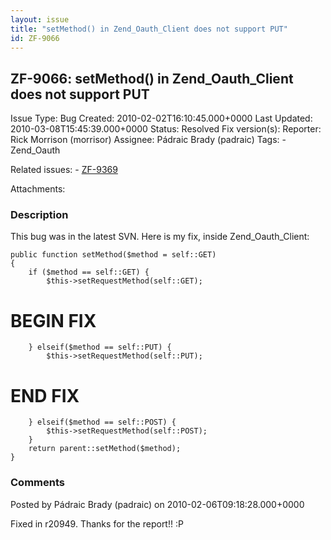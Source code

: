 ```yaml
---
layout: issue
title: "setMethod() in Zend_Oauth_Client does not support PUT"
id: ZF-9066
---
```


ZF-9066: setMethod() in Zend\_Oauth\_Client does not support PUT
----------------------------------------------------------------

 Issue Type: Bug Created: 2010-02-02T16:10:45.000+0000 Last Updated: 2010-03-08T15:45:39.000+0000 Status: Resolved Fix version(s): 
 Reporter:  Rick Morrison (morrisor)  Assignee:  Pádraic Brady (padraic)  Tags: - Zend\_Oauth
 
 Related issues: - [ZF-9369](/issues/browse/ZF-9369)
 
 Attachments: 
### Description

This bug was in the latest SVN. Here is my fix, inside Zend\_Oauth\_Client:

 
    public function setMethod($method = self::GET)
    {
        if ($method == self::GET) {
            $this->setRequestMethod(self::GET);


BEGIN FIX
=========

 
        } elseif($method == self::PUT) {
            $this->setRequestMethod(self::PUT);


END FIX
=======

 
        } elseif($method == self::POST) {
            $this->setRequestMethod(self::POST);
        }
        return parent::setMethod($method);
    }


 

 

### Comments

Posted by Pádraic Brady (padraic) on 2010-02-06T09:18:28.000+0000

Fixed in r20949. Thanks for the report!! :P

 

 